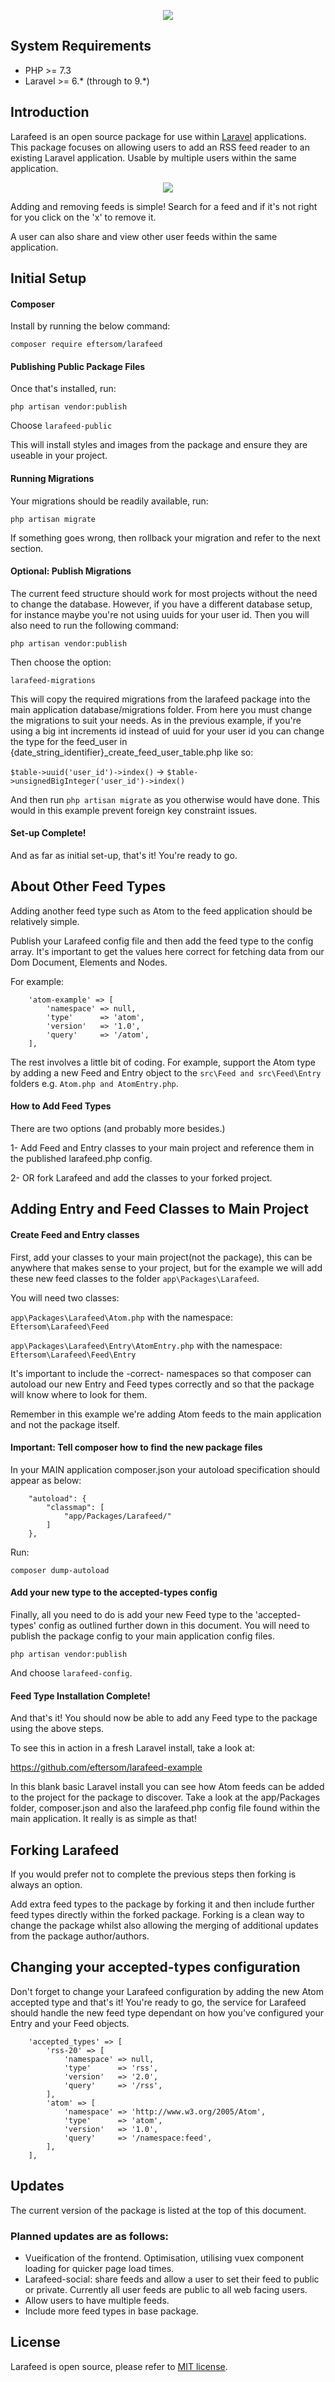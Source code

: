 <p align="center">
  <kbd><img src="https://github.com/eftersom/larafeed/raw/main/public/images/logo.jpg"></kbd>
</p>

## System Requirements

- PHP >= 7.3
- Laravel >= 6.* (through to 9.*)
## Introduction

Larafeed is an open source package for use within [Laravel](https://laravel.com) applications. This package focuses on allowing users to add an RSS feed reader to an existing Laravel application. Usable by multiple users within the same application.

<p align="center">
  <kbd><img src="https://github.com/eftersom/larafeed/blob/main/public/images/larafeedpageexample.png"></kbd>
</p>

Adding and removing feeds is simple! Search for a feed and if it's not right for you click on the 'x' to remove it.

A user can also share and view other user feeds within the same application.

## Initial Setup

#### Composer
Install by running the below command:

```composer require eftersom/larafeed```

#### Publishing Public Package Files
Once that's installed, run: 

```php artisan vendor:publish```

Choose ```larafeed-public```

This will install styles and images from the package and ensure they are useable in your project.

#### Running Migrations

Your migrations should be readily available, run: 

```php artisan migrate```

If something goes wrong, then rollback your migration and refer to the next section.

#### Optional: Publish Migrations

The current feed structure should work for most projects without the need to change the database. However, if you have a different database setup, for instance maybe you're not using uuids for your user id. Then you will also need to run the following command: 

```php artisan vendor:publish```

Then choose the option: 

```larafeed-migrations```

This will copy the required migrations from the larafeed package into the main application database/migrations folder. From here you must change the migrations to suit your needs. As in the previous example, if you're using a big int increments id instead of uuid for your user id you can change the type for the feed_user in {date_string_identifier}_create_feed_user_table.php like so: 

```$table->uuid('user_id')->index()``` -> ```$table->unsignedBigInteger('user_id')->index()```

And then run ```php artisan migrate``` as you otherwise would have done. This would in this example prevent foreign key constraint issues.

#### Set-up Complete!

And as far as initial set-up, that's it! You're ready to go.

## About Other Feed Types

Adding another feed type such as Atom to the feed application should be relatively simple. 

Publish your Larafeed config file and then add the feed type to the config array. It's important to get the values here correct for fetching
data from our Dom Document, Elements and Nodes. 

For example:

```
    'atom-example' => [
        'namespace' => null,
        'type'      => 'atom',
        'version'   => '1.0',
        'query'     => '/atom',
    ],
```

The rest involves a little bit of coding. For example, support the Atom type by adding a new Feed and Entry object to the 
```src\Feed and src\Feed\Entry``` folders e.g. ```Atom.php and AtomEntry.php```.

#### How to Add Feed Types

There are two options (and probably more besides.)

1- Add Feed and Entry classes to your main project and reference them in the published larafeed.php config. 

2- OR fork Larafeed and add the classes to your forked project.

## Adding Entry and Feed Classes to Main Project

#### Create Feed and Entry classes

First, add your classes to your main project(not the package), this can be anywhere that makes sense to your project, but for the example we will add these new feed classes to the folder ```app\Packages\Larafeed```.

You will need two classes: 

```app\Packages\Larafeed\Atom.php``` with the namespace: ```Eftersom\Larafeed\Feed```

```app\Packages\Larafeed\Entry\AtomEntry.php``` with the namespace: ```Eftersom\Larafeed\Feed\Entry```

It's important to include the -correct- namespaces so that composer can autoload our new Entry and Feed types correctly and so that the package will know where to look for them.

Remember in this example we're adding Atom feeds to the main application and not the package itself.

#### Important: Tell composer how to find the new package files

In your MAIN application composer.json your autoload specification should appear as below:

```
    "autoload": {
        "classmap": [
            "app/Packages/Larafeed/"
        ]
    },
```

Run: 

```composer dump-autoload```

#### Add your new type to the accepted-types config

Finally, all you need to do is add your new Feed type to the 'accepted-types' config as outlined further down in this document. You will need to publish the package config to your main application config files. 

```php artisan vendor:publish```

And choose ```larafeed-config```.

#### Feed Type Installation Complete!

And that's it! You should now be able to add any Feed type to the package using the above steps.

To see this in action in a fresh Laravel install, take a look at: 

https://github.com/eftersom/larafeed-example

In this blank basic Laravel install you can see how Atom feeds can be added to the project for the package to discover. Take a look at the app/Packages folder, composer.json and also the larafeed.php config file found within the main application. It really is as simple as that!

## Forking Larafeed

If you would prefer not to complete the previous steps then forking is always an option.

Add extra feed types to the package by forking it and then include further feed types directly within the forked package. Forking is a clean way to change the package whilst also allowing the merging of additional updates from the package author/authors.

## Changing your accepted-types configuration

Don't forget to change your Larafeed configuration by adding the new Atom accepted type and that's it! You're ready to go, the service for Larafeed should handle the new feed type dependant on how you've configured your Entry and your Feed objects.

```
    'accepted_types' => [
        'rss-20' => [
            'namespace' => null,
            'type'      => 'rss',
            'version'   => '2.0',
            'query'     => '/rss',
        ],
        'atom' => [
            'namespace' => 'http://www.w3.org/2005/Atom',
            'type'      => 'atom',
            'version'   => '1.0',
            'query'     => '/namespace:feed',
        ],
    ],
```

## Updates

The current version of the package is listed at the top of this document.

### Planned updates are as follows: 

- Vueification of the frontend. Optimisation, utilising vuex component loading for quicker page load times.
- Larafeed-social: share feeds and allow a user to set their feed to public or private. Currently all user feeds are public to all web facing users.
- Allow users to have multiple feeds.
- Include more feed types in base package.

## License

Larafeed is open source, please refer to [MIT license](license).
